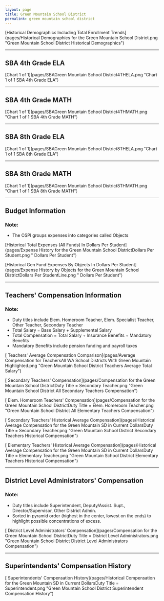 ```yaml
---
layout: page
title: Green Mountain School District
permalink: green mountain school district
---
```



[Historical Demographics Including Total Enrollment Trends](pages/Historical Demographics for the Green Mountain School District.png "Green Mountain School District Historical Demographics")

___

## SBA 4th Grade ELA

[Chart 1 of 1](pages/SBAGreen Mountain School District4THELA.png "Chart 1 of 1 SBA 4th Grade ELA")


___

## SBA 4th Grade MATH

[Chart 1 of 1](pages/SBAGreen Mountain School District4THMATH.png "Chart 1 of 1 SBA 4th Grade MATH")


___

## SBA 8th Grade ELA

[Chart 1 of 1](pages/SBAGreen Mountain School District8THELA.png "Chart 1 of 1 SBA 8th Grade ELA")


___

## SBA 8th Grade MATH

[Chart 1 of 1](pages/SBAGreen Mountain School District8THMATH.png "Chart 1 of 1 SBA 8th Grade MATH")


___

## Budget Information
### Note:
- The OSPI groups expenses into categories called Objects

[Historical Total Expenses (All Funds) In Dollars Per Student](pages/Expense History for the Green Mountain School DistrictDollars Per Student.png " Dollars Per Student")

[Historical Gen Fund Expenses By Objects In Dollars Per Student](pages/Expense History by Objects for the Green Mountain School DistrictDollars Per StudentLine.png " Dollars Per Student")


___

## Teachers' Compensation Information
### Note:
- Duty titles include Elem. Homeroom Teacher, Elem. Specialist Teacher, Other Teacher, Secondary Teacher
- Total Salary = Base Salary + Supplemental Salary
- Total Compensation = Total Salary + Insurance Benefits + Mandatory Benefits
- Mandatory Benefits include pension funding and payroll taxes

[ Teachers' Average Compensation Comparison](pages/Average Compensation for TeachersAll WA School Districts With Green Mountain Highlighted.png "Green Mountain School District Teachers Average Total Salary")

[ Secondary Teachers' Compensation](pages/Compensation for the Green Mountain School DistrictDuty Title = Secondary Teacher.png "Green Mountain School District All Secondary Teachers Compensation")

[ Elem. Homeroom Teachers' Compensation](pages/Compensation for the Green Mountain School DistrictDuty Title = Elem. Homeroom Teacher.png "Green Mountain School District All Elementary Teachers Compensation")

[ Secondary Teachers' Historical Average Compensation](pages/Historical Average Compensation for the Green Mountain SD in Current DollarsDuty Title = Secondary Teacher.png "Green Mountain School District Secondary Teachers Historical Compensation")

[ Elementary Teachers' Historical Average Compensation](pages/Historical Average Compensation for the Green Mountain SD in Current DollarsDuty Title = Elementary Teacher.png "Green Mountain School District Elementary Teachers Historical Compensation")


___

## District Level Administrators' Compensation

### Note:
- Duty titles include Superintendent, Deputy/Assist. Supt., Director/Supervisor, Other District Admin.
- Sorted in pyramid order (highest in the center, lowest on the ends) to highlight possible concentrations of excess.

[ District Level Administrators' Compensation](pages/Compensation for the Green Mountain School DistrictDuty Title = District Level Administrators.png "Green Mountain School District District Level Administrators Compensation")


___

## Superintendents' Compensation History

[ Superintendents' Compensation History](pages/Historical Compensation for the Green Mountain SD in Current DollarsDuty Title = Superintendent.png "Green Mountain School District Superintendent Compensation History")

